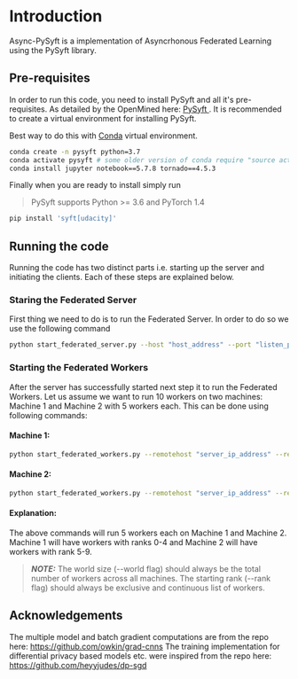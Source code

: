 # Introduction

Async-PySyft is a implementation of Asyncrhonous Federated Learning 
using the PySyft library.


## Pre-requisites

In order to run this code, you need to install PySyft and all it's 
pre-requisites. As detailed by the OpenMined here: [PySyft ](https://github.com/OpenMined/PySyft). 
It is recommended to create a virtual environment for installing PySyft. 

Best way to do this with 
[Conda](https://docs.conda.io/projects/conda/en/latest/user-guide/overview.html) virtual environment. 

```bash
conda create -n pysyft python=3.7
conda activate pysyft # some older version of conda require "source activate pysyft" instead.
conda install jupyter notebook==5.7.8 tornado==4.5.3
```

Finally when you are ready to install simply run

> PySyft supports Python >= 3.6 and PyTorch 1.4

```bash
pip install 'syft[udacity]'
```

## Running the code

Running the code has two distinct parts i.e. starting up the server and initiating the clients. Each of these steps are explained below.

### Staring the Federated Server
First thing we need to do is to run the Federated Server. In order to do so
we use the following command

```bash
python start_federated_server.py --host "host_address" --port "listen_port"
```

### Starting the Federated Workers

After the server has successfully started next step it to run the Federated Workers. Let us assume we want to run 10 workers on two machines: Machine 1 
and Machine 2 with 5 workers each. This can be done using following commands:

#### Machine 1:
```bash
python start_federated_workers.py --remotehost "server_ip_address" --remoteport "server_listen_port" --host "machine_1_ip" --port "starting_listen_port" --count 5 --rank 0 --world 10 --id "worker_id_prefix"
```

#### Machine 2:
```bash
python start_federated_workers.py --remotehost "server_ip_address" --remoteport "server_listen_port" --host "machine_2_ip" --port "starting_listen_port" --count 5 --rank 5 --world 10 --id "worker_id_prefix"
```

#### Explanation:

The above commands will run 5 workers each on Machine 1 and Machine 2. Machine 1 will have workers with ranks 0-4 and Machine 2 will have workers with rank 5-9.

> **_NOTE:_**
> The world size (--world flag) should always be the total number of workers across all machines. The starting rank (--rank flag) should always be exclusive and continuous
list of workers.

## Acknowledgements
The multiple model and batch gradient computations are from the repo here: https://github.com/owkin/grad-cnns
The training implementation for differential privacy based models etc. were inspired from the repo here: https://github.com/heyyjudes/dp-sgd









